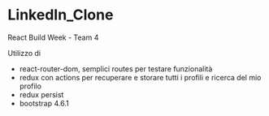 # LinkedIn_Clone

React Build Week - Team 4

Utilizzo di

-   react-router-dom, semplici routes per testare funzionalità
-   redux con actions per recuperare e storare tutti i profili e ricerca del mio profilo
-   redux persist
-   bootstrap 4.6.1
